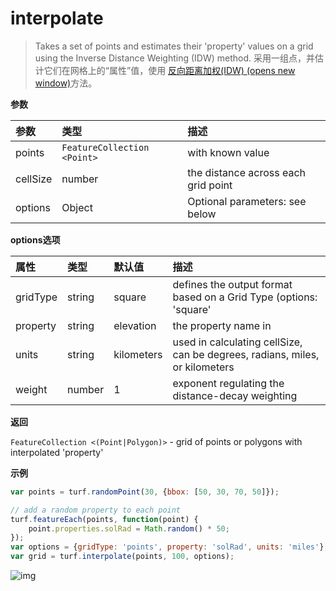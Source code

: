 # interpolate

> Takes a set of points and estimates their 'property' values on a grid using the Inverse Distance Weighting (IDW) method.
> 采用一组点，并估计它们在网格上的“属性”值，使用 [反向距离加权(IDW) (opens new window)](https://baike.baidu.com/item/反距离加权插值/3689866?fr=aladdin)方法。

**参数**

| 参数     | 类型                        | 描述                                |
| :------- | :-------------------------- | :---------------------------------- |
| points   | `FeatureCollection <Point>` | with known value                    |
| cellSize | number                      | the distance across each grid point |
| options  | Object                      | Optional parameters: see below      |

**options选项**

| 属性     | 类型   | 默认值     | 描述                                                         |
| :------- | :----- | :--------- | :----------------------------------------------------------- |
| gridType | string | square     | defines the output format based on a Grid Type (options: 'square' |
| property | string | elevation  | the property name in                                         |
| units    | string | kilometers | used in calculating cellSize, can be degrees, radians, miles, or kilometers |
| weight   | number | 1          | exponent regulating the distance-decay weighting             |

**返回**

`FeatureCollection <(Point|Polygon)>` - grid of points or polygons with interpolated 'property'

**示例**

```js
var points = turf.randomPoint(30, {bbox: [50, 30, 70, 50]});

// add a random property to each point
turf.featureEach(points, function(point) {
    point.properties.solRad = Math.random() * 50;
});
var options = {gridType: 'points', property: 'solRad', units: 'miles'};
var grid = turf.interpolate(points, 100, options);
```

![img](https://pzy-images.oss-cn-hangzhou.aliyuncs.com/img/interpolate.566a42c7.webp)